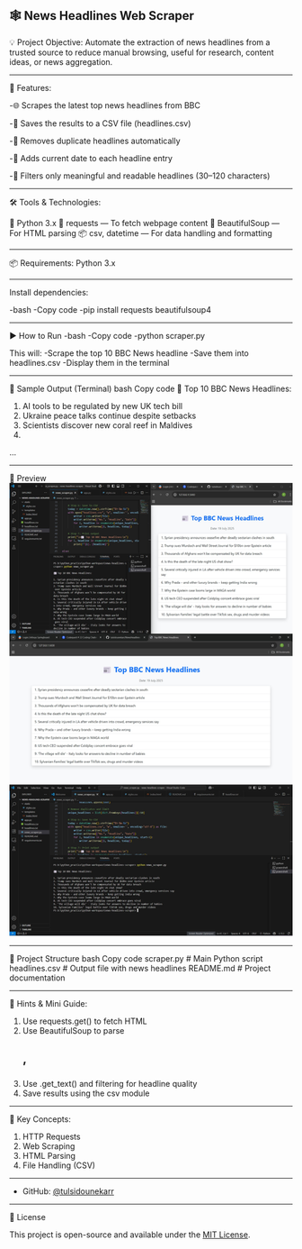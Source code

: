 

🕸️ News Headlines Web Scraper
---
💡 Project Objective:
Automate the extraction of news headlines from a trusted source to reduce manual browsing, useful for research, content ideas, or news aggregation.

---

🚀 Features: 

-🌐 Scrapes the latest top news headlines from BBC

-📄 Saves the results to a CSV file (headlines.csv)

-🔁 Removes duplicate headlines automatically

-📅 Adds current date to each headline entry

-🧠 Filters only meaningful and readable headlines (30–120 characters)

---

🛠️ Tools & Technologies:

🐍 Python 3.x
🔗 requests — To fetch webpage content
🍲 BeautifulSoup — For HTML parsing
📦 csv, datetime — For data handling and formatting

---

📦 Requirements:
Python 3.x

---

Install dependencies:

-bash
-Copy code
-pip install requests beautifulsoup4

---

▶ How to Run
-bash
-Copy code
-python scraper.py

This will:
-Scrape the top 10 BBC News headline
-Save them into headlines.csv
-Display them in the terminal

---

📝 Sample Output (Terminal)
bash
Copy code
📰 Top 10 BBC News Headlines:

1. AI tools to be regulated by new UK tech bill
2. Ukraine peace talks continue despite setbacks
3. Scientists discover new coral reef in Maldives
4. 
...
 
   ---

 📸 Preview
![image alt](https://github.com/tulsidounekarr/NewsHeadlines-Scraper/blob/15086e7a96bbdc08b896232ea1e4e9a23dd219fc/image.jpg)

---

📂 Project Structure
bash
Copy code
scraper.py     # Main Python script
headlines.csv   # Output file with news headlines
README.md       # Project documentation

---

🎯 Hints & Mini Guide:

1. Use requests.get() to fetch HTML
2. Use BeautifulSoup to parse <h2>, <h3>
3. Use .get_text() and filtering for headline quality
4. Save results using the csv module

---

🔑 Key Concepts:

1. HTTP Requests
2. Web Scraping
3. HTML Parsing
4. File Handling (CSV)
   
 ---

- GitHub: [@tulsidounekarr](https://github.com/tulsidounekarr)

 ---

📄 License

This project is open-source and available under the [MIT License](LICENSE).
